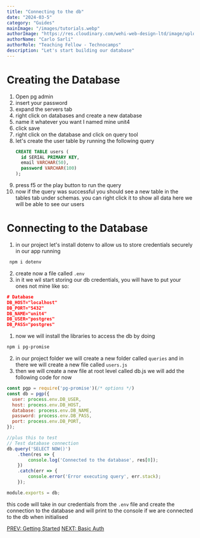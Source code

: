 ```yaml
---
title: "Connecting to the db"
date: "2024-03-5"
category: "Guides"
mainImage: "/images/tutorials.webp"
authorImage: "https://res.cloudinary.com/wehi-web-design-ltd/image/upload/v1698242293/carlosarli.com/photo/image0.jpg"
authorName: "Carlo Sarli"
authorRole: "Teaching Fellow - Technocamps"
description: "Let's start building our database"
---
```


# Creating the Database

1.  Open pg admin
2.  insert your password
3.  expand the servers tab
4.  right click on databases and create a new database
5.  name it whatever you want I named mine unit4
6.  click save
7.  right click on the database and click on query tool
8.  let's create the user table by running the following query
    ```sql
    CREATE TABLE users (
      id SERIAL PRIMARY KEY,
      email VARCHAR(50),
      password VARCHAR(100)
    );
    ```
9.  press f5 or the play button to run the query
10. now if the query was successful you should see a new table in the tables tab under schemas. you can right click it to show all data here we will be able to see our users

# Connecting to the Database

1. in our project let's install dotenv to allow us to store credentials securely in our app running
  ```bash
   npm i dotenv
  ```
2. create now a file called `.env` 
3. in it we wil start storing our db credentials, you will have to put your ones not mine like so:
  ```json
  # Database
  DB_HOST="localhost"
  DB_PORT="5432"
  DB_NAME="unit4"
  DB_USER="postgres"
  DB_PASS="postgres"
  ```
1. now we will install the libraries to access the db by doing 
  ```bash
  npm i pg-promise
  ```  
2. in our project folder we will create a new folder called `queries` and in there we will create a new file called `users.js`
3. then we will create a new file at root level called db.js we will add the following code for now 
  ```javascript
  const pgp = require('pg-promise')(/* options */)
  const db = pgp({
    user: process.env.DB_USER,
    host: process.env.DB_HOST,
    database: process.env.DB_NAME,
    password: process.env.DB_PASS,
    port: process.env.DB_PORT,
  });

  //plus this to test 
  // Test database connection
  db.query('SELECT NOW()')
      .then(res => {
          console.log('Connected to the database', res[0]);
      })
      .catch(err => {
          console.error('Error executing query', err.stack);
      });

  module.exports = db;
  ```
  this code will take in our credentials from the `.env` file and create the connection to the database and will print to the console if we are connected to the db when initialised


[PREV: Getting Started](./tutorials/setting-up-the-views)
[NEXT: Basic Auth](./tutorials/basic-auth)

